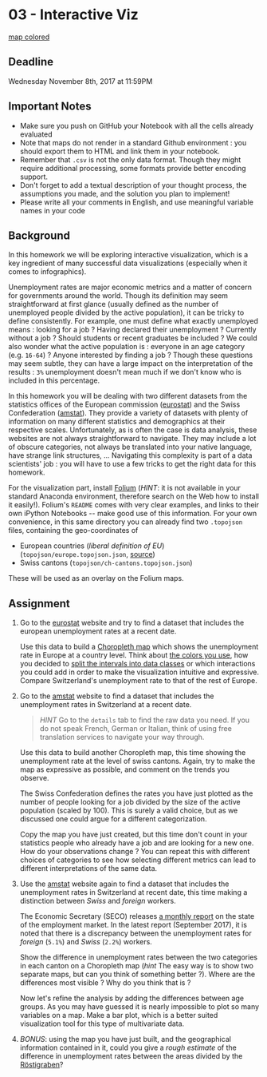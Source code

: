 # 03 - Interactive Viz

[map colored](maps/01_map_colored)
## Deadline

Wednesday November 8th, 2017 at 11:59PM

## Important Notes

- Make sure you push on GitHub your Notebook with all the cells already evaluated
- Note that maps do not render in a standard Github environment : you should export them to HTML and link them in your notebook.
- Remember that `.csv` is not the only data format. Though they might require additional processing, some formats provide better encoding support.
- Don't forget to add a textual description of your thought process, the assumptions you made, and the solution you plan to implement!
- Please write all your comments in English, and use meaningful variable names in your code

## Background

In this homework we will be exploring interactive visualization, which is a key ingredient of many successful data visualizations (especially when it comes to infographics).

Unemployment rates are major economic metrics and a matter of concern for governments around the world. Though its definition may seem straightforward at first glance (usually defined as the number of unemployed people divided by the active population), it can be tricky to define consistently. For example, one must define what exactly unemployed means : looking for a job ? Having declared their unemployment ? Currently without a job ? Should students or recent graduates be included ? We could also wonder what the active population is : everyone in an age category (e.g. `16-64`) ? Anyone interested by finding a job ? Though these questions may seem subtle, they can have a large impact on the interpretation of the results : `3%` unemployment doesn't mean much if we don't know who is included in this percentage. 

In this homework you will be dealing with two different datasets from the statistics offices of the European commission ([eurostat](http://ec.europa.eu/eurostat/data/database)) and the Swiss Confederation ([amstat](https://www.amstat.ch)). They provide a variety of datasets with plenty of information on many different statistics and demographics at their respective scales. Unfortunately, as is often the case is data analysis, these websites are not always straightforward to navigate. They may include a lot of obscure categories, not always be translated into your native language, have strange link structures, … Navigating this complexity is part of a data scientists' job : you will have to use a few tricks to get the right data for this homework.

For the visualization part, install [Folium](https://github.com/python-visualization/folium) (*HINT*: it is not available in your standard Anaconda environment, therefore search on the Web how to install it easily!). Folium's `README` comes with very clear examples, and links to their own iPython Notebooks -- make good use of this information. For your own convenience, in this same directory you can already find two `.topojson` files, containing the geo-coordinates of 

- European countries (*liberal definition of EU*) (`topojson/europe.topojson.json`, [source](https://github.com/leakyMirror/map-of-europe))
- Swiss cantons (`topojson/ch-cantons.topojson.json`) 

These will be used as an overlay on the Folium maps.

## Assignment

1. Go to the [eurostat](http://ec.europa.eu/eurostat/data/database) website and try to find a dataset that includes the european unemployment rates at a recent date.

   Use this data to build a [Choropleth map](https://en.wikipedia.org/wiki/Choropleth_map) which shows the unemployment rate in Europe at a country level. Think about [the colors you use](https://carto.com/academy/courses/intermediate-design/choose-colors-1/), how you decided to [split the intervals into data classes](http://gisgeography.com/choropleth-maps-data-classification/) or which interactions you could add in order to make the visualization intuitive and expressive. Compare Switzerland's unemployment rate to that of the rest of Europe.

2. Go to the [amstat](https://www.amstat.ch) website to find a dataset that includes the unemployment rates in Switzerland at a recent date.

   > *HINT* Go to the `details` tab to find the raw data you need. If you do not speak French, German or Italian, think of using free translation services to navigate your way through. 

   Use this data to build another Choropleth map, this time showing the unemployment rate at the level of swiss cantons. Again, try to make the map as expressive as possible, and comment on the trends you observe.

   The Swiss Confederation defines the rates you have just plotted as the number of people looking for a job divided by the size of the active population (scaled by 100). This is surely a valid choice, but as we discussed one could argue for a different categorization.

   Copy the map you have just created, but this time don't count in your statistics people who already have a job and are looking for a new one. How do your observations change ? You can repeat this with different choices of categories to see how selecting different metrics can lead to different interpretations of the same data.

3. Use the [amstat](https://www.amstat.ch) website again to find a dataset that includes the unemployment rates in Switzerland at recent date, this time making a distinction between *Swiss* and *foreign* workers.

   The Economic Secretary (SECO) releases [a monthly report](https://www.seco.admin.ch/seco/fr/home/Arbeit/Arbeitslosenversicherung/arbeitslosenzahlen.html) on the state of the employment market. In the latest report (September 2017), it is noted that there is a discrepancy between the unemployment rates for *foreign* (`5.1%`) and *Swiss* (`2.2%`) workers. 

   Show the difference in unemployment rates between the two categories in each canton on a Choropleth map (*hint* The easy way is to show two separate maps, but can you think of something better ?). Where are the differences most visible ? Why do you think that is ?

   Now let's refine the analysis by adding the differences between age groups. As you may have guessed it is nearly impossible to plot so many variables on a map. Make a bar plot, which is a better suited visualization tool for this type of multivariate data.

4. *BONUS*: using the map you have just built, and the geographical information contained in it, could you give a *rough estimate* of the difference in unemployment rates between the areas divided by the [Röstigraben](https://en.wikipedia.org/wiki/R%C3%B6stigraben)?
